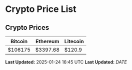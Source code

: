 # Crypto Price List

## Crypto Prices
| Bitcoin | Ethereum | Litecoin |
| ------- | -------- | -------- |
| $106175 | $3397.68 | $120.9 |
**Last Updated:** 2025-01-24 16:45 UTC
**Last Updated:** $DATE$
